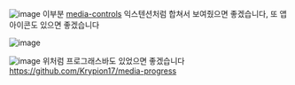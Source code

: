 ![image](https://github.com/user-attachments/assets/f2869895-f96a-4e93-942c-7e502348f715)
이부분 [media-controls](https://github.com/sakithb/media-controls) 익스텐션처럼 합쳐서 보여줬으면 좋겠습니다, 또 앱 아이콘도 있으면 좋겠습니다

![image](https://github.com/user-attachments/assets/de13c499-a737-467e-bd7a-23be4f75e73e)

![image](https://github.com/user-attachments/assets/96dc1af4-c99a-405c-88dd-8d98837170b8)
위처럼 프로그래스바도 있었으면 좋겠습니다
https://github.com/Krypion17/media-progress
